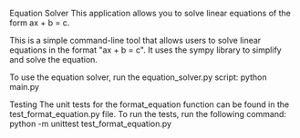 Equation Solver
This application allows you to solve linear equations of the form ax + b = c.

This is a simple command-line tool that allows users to solve linear equations in the format "ax + b = c". It uses the sympy library to simplify and solve the equation.

To use the equation solver, run the equation_solver.py script:
python main.py

Testing
The unit tests for the format_equation function can be found in the test_format_equation.py file. To run the tests, run the following command:
python -m unittest test_format_equation.py
